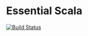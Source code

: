 # Essential Scala

[![Build Status](https://travis-ci.org/shdblowers/essential-scala.svg?branch=master)](https://travis-ci.org/shdblowers/essential-scala)